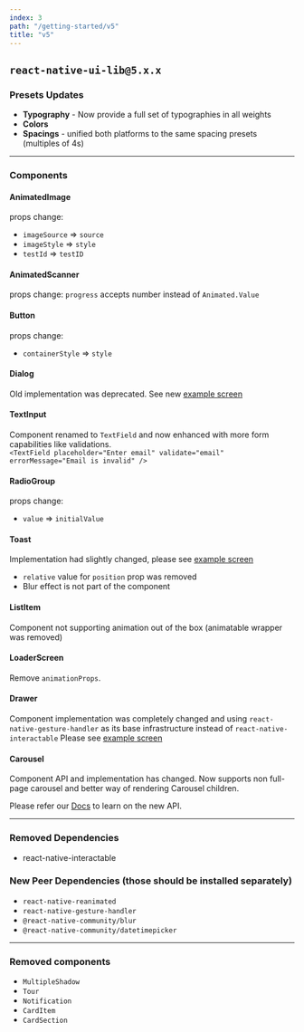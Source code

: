 ```yaml
---
index: 3
path: "/getting-started/v5"
title: "v5"
---
```

## `react-native-ui-lib@5.x.x`

### Presets Updates

- **Typography** - Now provide a full set of typographies in all weights 
- **Colors**
- **Spacings** - unified both platforms to the same spacing presets (multiples of 4s)

--- 

### Components

#### AnimatedImage
props change:
- `imageSource` => `source`
- `imageStyle` => `style`
- `testId` => `testID`

#### AnimatedScanner
props change:
`progress` accepts number instead of `Animated.Value`

#### Button
props change:
- `containerStyle` => `style`

#### Dialog
Old implementation was deprecated. See new [example screen](https://github.com/wix/react-native-ui-lib/blob/master/demo/src/screens/componentScreens/DialogScreen.js)

#### TextInput
Component renamed to `TextField` and now enhanced with more form capabilities like validations. <br>
`<TextField placeholder="Enter email" validate="email" errorMessage="Email is invalid" />`

#### RadioGroup
props change:
- `value` => `initialValue`

#### Toast
Implementation had slightly changed, please see [example screen](https://github.com/wix/react-native-ui-lib/blob/master/demo/src/screens/componentScreens/ToastsScreen.js)
- `relative` value for `position` prop was removed
- Blur effect is not part of the component 

#### ListItem
Component not supporting animation out of the box (animatable wrapper was removed)

#### LoaderScreen
Remove `animationProps`.

#### Drawer
Component implementation was completely changed and using `react-native-gesture-handler` as its base infrastructure instead of `react-native-interactable`
Please see [example screen](https://github.com/wix/react-native-ui-lib/blob/master/demo/src/screens/componentScreens/DrawerScreen.tsx)

#### Carousel
Component API and implementation has changed. 
Now supports non full-page carousel and better way of rendering Carousel children.

Please refer our [Docs](https://wix.github.io/react-native-ui-lib/) to learn on the new API.

--- 
### Removed Dependencies
- react-native-interactable

### New Peer Dependencies (those should be installed separately)
- `react-native-reanimated`
- `react-native-gesture-handler`
- `@react-native-community/blur`
- `@react-native-community/datetimepicker`

---

### Removed components

- `MultipleShadow`
- `Tour`
- `Notification`
- `CardItem`
- `CardSection`